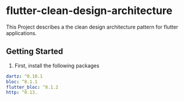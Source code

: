 # flutter-clean-design-architecture

This Project describes a the clean design architecture pattern for flutter applications.

## Getting Started

1. First, install the following packages
```yaml
dartz: ^0.10.1
bloc: ^8.1.1
flutter_bloc: ^8.1.2
http: ^0.13.
```


